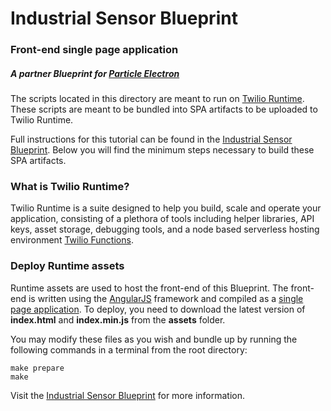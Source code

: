 
# Industrial Sensor Blueprint
### Front-end single page application
##### A partner Blueprint for [Particle Electron](https://www.particle.io)
The scripts located in this directory are meant to run on [Twilio Runtime](https://www.twilio.com/docs/api/runtime/functions). These scripts are meant to be bundled into SPA artifacts to be uploaded to Twilio Runtime.

Full instructions for this tutorial can be found in the [Industrial Sensor Blueprint](https://www.twilio.com/wireless/blueprints/industrial-sensor/). Below you will find the minimum steps necessary to build these SPA artifacts.

### What is Twilio Runtime?
Twilio Runtime is a suite designed to help you build, scale and operate your application, consisting of a plethora of tools including helper libraries, API keys, asset storage, debugging tools, and a node based serverless hosting environment [Twilio Functions](https://www.twilio.com/docs/api/runtime/functions).

### Deploy Runtime assets
Runtime assets are used to host the front-end of this Blueprint. The front-end is written using the [AngularJS](https://angularjs.org/) framework and compiled as a [single page application](https://en.wikipedia.org/wiki/Single-page_application). To deploy, you need to download the latest version of **index.html** and **index.min.js** from the **assets** folder.

You may modify these files as you wish and bundle up by running the following commands in a terminal from the root directory:

```
make prepare
make
```

Visit the [Industrial Sensor Blueprint](https://www.twilio.com/wireless/blueprints/industrial-sensor/) for more information.